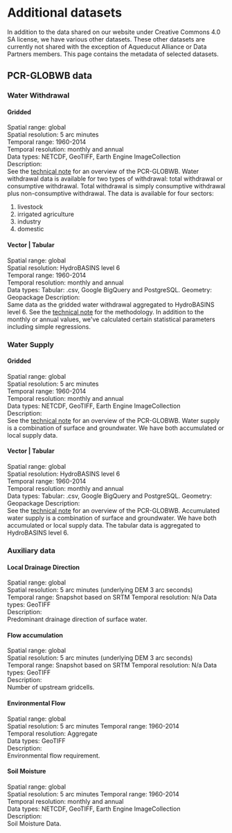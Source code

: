 # Additional datasets

In addition to the data shared on our website under Creative Commons 4.0 SA license, we have various other datasets. 
These other datasets are currently not shared with the exception of Aqueducut Alliance or Data Partners members. This page contains the metadata of selected datasets. 

## PCR-GLOBWB data



### Water Withdrawal

#### Gridded
Spatial range: global  
Spatial resolution: 5 arc minutes  
Temporal range: 1960-2014  
Temporal resolution: monthly and annual  
Data types: NETCDF, GeoTIFF, Earth Engine ImageCollection  
Description:  
See the [technical note](https://www.wri.org/publication/aqueduct-30) for an overview of the PCR-GLOBWB. Water withdrawal data is available for two types of withdrawal: total withdrawal or consumptive withdrawal. Total withdrawal is simply consumptive withdrawal plus non-consumptive withdrawal. The data is available for four sectors:  
1. livestock
1. irrigated agriculture
1. industry
1. domestic

#### Vector | Tabular
Spatial range: global  
Spatial resolution: HydroBASINS level 6   
Temporal range: 1960-2014  
Temporal resolution: monthly and annual  
Data types: Tabular: .csv, Google BigQuery and PostgreSQL. Geometry: Geopackage
Description:  
Same data as the gridded water withdrawal aggregated to HydroBASINS level 6. See the [technical note](https://www.wri.org/publication/aqueduct-30) for the methodology. In addition to the monthly or annual values, we've calculated certain statistical parameters including simple regressions.


### Water Supply

#### Gridded
Spatial range: global  
Spatial resolution: 5 arc minutes  
Temporal range: 1960-2014    
Temporal resolution: monthly and annual  
Data types: NETCDF, GeoTIFF, Earth Engine ImageCollection   
Description:  
See the [technical note](https://www.wri.org/publication/aqueduct-30) for an overview of the PCR-GLOBWB. Water supply is a combination of surface and groundwater. We have both accumulated or local supply data. 

#### Vector | Tabular

Spatial range: global  
Spatial resolution: HydroBASINS level 6   
Temporal range: 1960-2014  
Temporal resolution: monthly and annual  
Data types: Tabular: .csv, Google BigQuery and PostgreSQL. Geometry: Geopackage
Description:  
See the [technical note](https://www.wri.org/publication/aqueduct-30) for an overview of the PCR-GLOBWB. Accumulated water supply is a combination of surface and groundwater. We have both accumulated or local supply data. The tabular data is aggregated to HydroBASINS level 6.


### Auxiliary data

#### Local Drainage Direction
Spatial range: global  
Spatial resolution: 5 arc minutes (underlying DEM 3 arc seconds)  
Temporal range: Snapshot based on SRTM
Temporal resolution: N/a
Data types: GeoTIFF  
Description:  
Predominant drainage direction of surface water. 

#### Flow accumulation
Spatial range: global  
Spatial resolution: 5 arc minutes (underlying DEM 3 arc seconds)  
Temporal range: Snapshot based on SRTM
Temporal resolution: N/a
Data types: GeoTIFF  
Description:  
Number of upstream gridcells. 


#### Environmental Flow
Spatial range: global  
Spatial resolution: 5 arc minutes 
Temporal range: 1960-2014  
Temporal resolution: Aggregate  
Data types: GeoTIFF  
Description:  
Environmental flow requirement. 

#### Soil Moisture
Spatial range: global  
Spatial resolution: 5 arc minutes 
Temporal range: 1960-2014  
Temporal resolution: monthly and annual  
Data types: NETCDF, GeoTIFF, Earth Engine ImageCollection  
Description:  
Soil Moisture Data.
